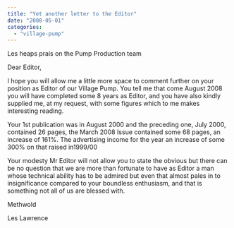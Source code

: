 ```yaml
---
title: "Yet another letter to the Editor"
date: "2008-05-01"
categories: 
  - "village-pump"
---
```


Les heaps prais on the Pump Production team

Dear Editor,

I hope you will allow me a little more space to comment further on your position as Editor of our Village Pump. You tell me that come August 2008 you will have completed some 8 years as Editor, and you have also kindly supplied me, at my request, with some figures which to me makes interesting reading.

Your 1st publication was in August 2000 and the preceding one, July 2000, contained 26 pages, the March 2008 Issue contained some 68 pages, an increase of 161%. The advertising income for the year an increase of some 300% on that raised in1999/00

Your modesty Mr Editor will not allow you to state the obvious but there can be no question that we are more than fortunate to have as Editor a man whose technical ability has to be admired but even that almost pales in to insignificance compared to your boundless enthusiasm, and that is something not all of us are blessed with.

Methwold

Les Lawrence
